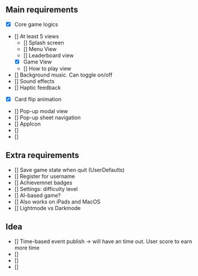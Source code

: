 ## Main requirements

- [x] Core game logics
- [] At least 5 views
	- [] Splash screen
	- [] Menu View
	- [] Leaderboard view
	- [x] Game View
	- [] How to play view
- [] Background music. Can toggle on/off
- [] Sound effects
- [] Haptic feedback
- [x] Card flip animation
- [] Pop-up modal view
- [] Pop-up sheet navigation
- [] AppIcon
- [] 
- [] 


## Extra requirements
- [] Save game state when quit (UserDefaults)
- [] Register for username
- [] Achievemnet badges
- [] Settings: difficulty level
- [] AI-based game?
- [] Also works on iPads and MacOS
- [] Lightmode vs Darkmode

## Idea
- [] Time-based event publish -> will have an time out. User score to earn more time
- [] 
- [] 
- [] 
